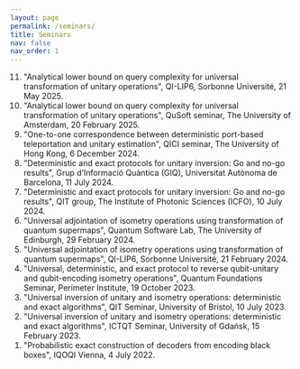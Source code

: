 ```yaml
---
layout: page
permalink: /seminars/
title: Seminars
nav: false
nav_order: 1
---
```

<!-- _pages/seminars.md -->
<div class="publications">

<ol reversed>
  <li>  "Analytical lower bound on query complexity for universal transformation of unitary operations", QI-LIP6, Sorbonne Université, 21 May 2025.
  <li>  "Analytical lower bound on query complexity for universal transformation of unitary operations", QuSoft seminar, The University of Amsterdam, 20 February 2025. </li>
  <li>  "One-to-one correspondence between deterministic port-based teleportation and unitary estimation", QICI seminar, The University of Hong Kong, 6 December 2024. </li>
  <li>  "Deterministic and exact protocols for unitary inversion: Go and no-go results", Grup d’Informació Quàntica (GIQ), Universitat Autònoma de Barcelona, 11 July 2024. </li>
  <li>  "Deterministic and exact protocols for unitary inversion: Go and no-go results", QIT group, The Institute of Photonic Sciences (ICFO), 10 July 2024. </li>
  <li>  "Universal adjointation of isometry operations using transformation of quantum supermaps", Quantum Software Lab, The University of Edinburgh, 29 February 2024. </li>
  <li>  "Universal adjointation of isometry operations using transformation of quantum supermaps", QI-LIP6, Sorbonne Université, 21 February 2024. </li>
  <li>  "Universal, deterministic, and exact protocol to reverse qubit-unitary and qubit-encoding isometry operations", Quantum Foundations Seminar, Perimeter Institute, 19 October 2023. </li>
  <li>  "Universal inversion of unitary and isometry operations: deterministic and exact algorithms", QIT Seminar, University of Bristol, 10 July 2023.  </li>
  <li>  "Universal inversion of unitary and isometry operations: deterministic and exact algorithms", ICTQT Seminar, University of Gdańsk, 15 February 2023. </li>
  <li>  "Probabilistic exact construction of decoders from encoding black boxes", IQOQI Vienna, 4 July 2022. </li>
</ol>

</div>
